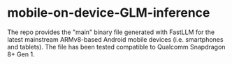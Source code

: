 # mobile-on-device-GLM-inference
The repo provides the "main" binary file generated with FastLLM for the latest mainstream ARMv8-based Android mobile devices (i.e. smartphones and tablets). The file has been tested compatible to Qualcomm Snapdragon 8+ Gen 1.
